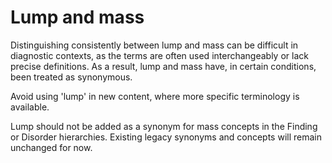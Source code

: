 # Lump and mass

Distinguishing consistently between lump and mass can be difficult in diagnostic contexts, as the terms are often used interchangeably or lack precise definitions. As a result, lump and mass have, in certain conditions, been treated as synonymous.

Avoid using 'lump' in new content, where more specific terminology is available.

Lump should not be added as a synonym for mass concepts in the Finding or Disorder hierarchies. Existing legacy synonyms and concepts will remain unchanged for now.
